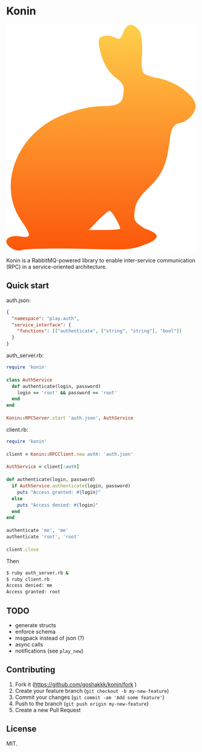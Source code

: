 # Konin

![Konin](konin.png)

Konin is a RabbitMQ-powered library to enable inter-service
communication (RPC) in a service-oriented architecture.

## Quick start

auth.json:

```json
{
  "namespace": "play.auth",
  "service_interface": {
    "functions": [["authenticate", ["string", "string"], "bool"]]
  }
}
```

auth_server.rb:

```ruby
require 'konin'

class AuthService
  def authenticate(login, password)
    login == 'root' && password == 'root'
  end
end

Konin::RPCServer.start 'auth.json', AuthService
```

client.rb:

```ruby
require 'konin'

client = Konin::RPCClient.new auth: 'auth.json'

AuthService = client[:auth]

def authenticate(login, password)
  if AuthService.authenticate(login, password)
    puts "Access granted: #{login}"
  else
    puts "Access denied: #{login}"
  end
end

authenticate 'me', 'me'
authenticate 'root', 'root'

client.close
```

Then

```bash
$ ruby auth_server.rb &
$ ruby client.rb
Access denied: me
Access granted: root
```

## TODO

* generate structs
* enforce schema
* msgpack instead of json (?)
* async calls
* notifications (see `play_new`)

## Contributing

1. Fork it (https://github.com/goshakkk/konin/fork )
2. Create your feature branch (`git checkout -b my-new-feature`)
3. Commit your changes (`git commit -am 'Add some feature'`)
4. Push to the branch (`git push origin my-new-feature`)
5. Create a new Pull Request

## License

MIT.
